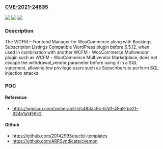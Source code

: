 ### [CVE-2021-24835](https://cve.mitre.org/cgi-bin/cvename.cgi?name=CVE-2021-24835)
![](https://img.shields.io/static/v1?label=Product&message=WCFM%20%E2%80%93%20Frontend%20Manager%20for%20WooCommerce%20along%20with%20Bookings%20Subscription%20Listings%20Compatible&color=blue)
![](https://img.shields.io/static/v1?label=Version&message=6.5.12%20&color=brightgreen)
![](https://img.shields.io/static/v1?label=Vulnerability&message=CWE-89%20SQL%20Injection&color=brightgreen)

### Description

The WCFM – Frontend Manager for WooCommerce along with Bookings Subscription Listings Compatible WordPress plugin before 6.5.12, when used in combination with another WCFM - WooCommerce Multivendor plugin such as WCFM - WooCommerce Multivendor Marketplace, does not escape the withdrawal_vendor parameter before using it in a SQL statement, allowing low privilege users such as Subscribers to perform SQL injection attacks

### POC

#### Reference
- https://wpscan.com/vulnerability/c493ac9c-67d1-48a9-be21-824b1a1d56c2

#### Github
- https://github.com/20142995/nuclei-templates
- https://github.com/ARPSyndicate/cvemon

